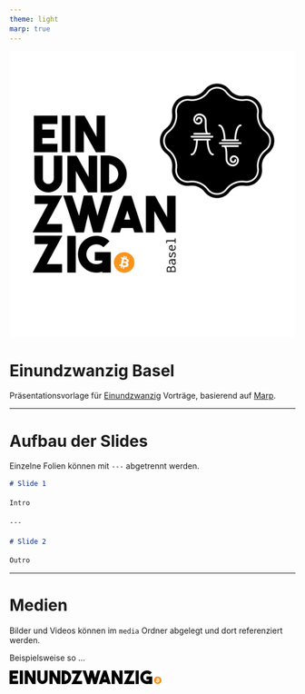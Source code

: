 ```yaml
---
theme: light
marp: true
---
```


![bg left:40% 80%](./media/einundzwanzig.basel.logo.svg)

# **Einundzwanzig Basel**

Präsentationsvorlage für [Einundzwanzig](https://einundzwanzig.space/) Vorträge, basierend auf [Marp](https://marp.app/).

---

# Aufbau der Slides

Einzelne Folien können mit `---` abgetrennt werden.

<!-- footer: Hier könnte dein Name stehen -->

```markdown
# Slide 1

Intro

---

# Slide 2

Outro

```

---

# Medien

Bilder und Videos können im `media` Ordner abgelegt und dort referenziert werden.

Beispielsweise so …

![Das Einundzwanzig-Logo](./media/einundzwanzig-horizontal.svg)
